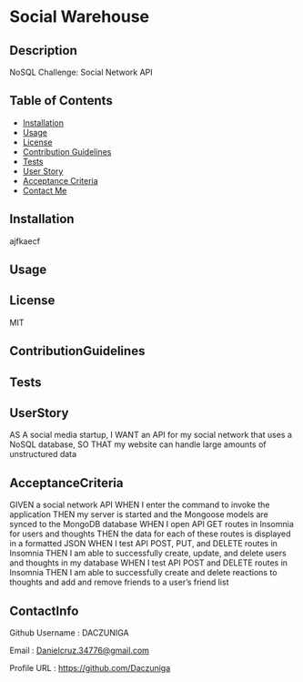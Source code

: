 # Social Warehouse
  ## Description
  NoSQL Challenge: Social Network API

  ## Table of Contents
  
  - [Installation](#installation)
  - [Usage](#usage)
  - [License](#license)
  - [Contribution Guidelines](#contributionguidelines)
  - [Tests](#tests)
  - [User Story](#UserStory)
  - [Acceptance Criteria](#AcceptanceCriteria)
  - [Contact Me](#contactinfo)
  
## Installation
  ajfkaecf

## Usage
  
 
## License
  MIT

## ContributionGuidelines
  

## Tests
  

## UserStory
AS A social media startup, I WANT an API for my social network that uses a NoSQL database, SO THAT my website can handle large amounts of unstructured data

## AcceptanceCriteria
  
GIVEN a social network API
WHEN I enter the command to invoke the application
THEN my server is started and the Mongoose models are synced to the MongoDB database
WHEN I open API GET routes in Insomnia for users and thoughts
THEN the data for each of these routes is displayed in a formatted JSON
WHEN I test API POST, PUT, and DELETE routes in Insomnia
THEN I am able to successfully create, update, and delete users and thoughts in my database
WHEN I test API POST and DELETE routes in Insomnia
THEN I am able to successfully create and delete reactions to thoughts and add and remove friends to a user’s friend list

## ContactInfo
Github Username : DACZUNIGA

Email : Danielcruz.34776@gmail.com

Profile URL : https://github.com/Daczuniga
